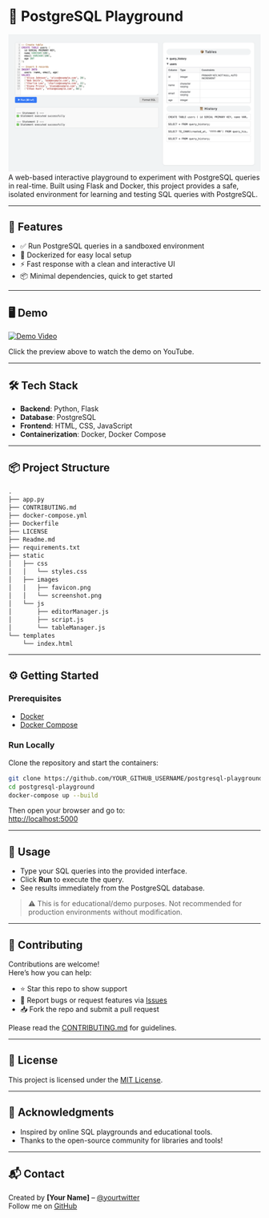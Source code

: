 # 🐘 PostgreSQL Playground

![Screenshot](static/images/screenshot.png)
A web-based interactive playground to experiment with PostgreSQL queries in real-time. Built using Flask and Docker, this project provides a safe, isolated environment for learning and testing SQL queries with PostgreSQL.

---

## 🚀 Features

- ✅ Run PostgreSQL queries in a sandboxed environment
- 🐳 Dockerized for easy local setup
- ⚡ Fast response with a clean and interactive UI
- 📦 Minimal dependencies, quick to get started

---

## 🖥️ Demo

[![Demo Video](https://img.youtube.com/vi/HSmBthnsH0I/0.jpg)](https://www.youtube.com/watch?v=HSmBthnsH0I)

Click the preview above to watch the demo on YouTube.

---

## 🛠️ Tech Stack

- **Backend**: Python, Flask
- **Database**: PostgreSQL
- **Frontend**: HTML, CSS, JavaScript
- **Containerization**: Docker, Docker Compose

---

## 📦 Project Structure

```
.
├── app.py
├── CONTRIBUTING.md
├── docker-compose.yml
├── Dockerfile
├── LICENSE
├── Readme.md
├── requirements.txt
├── static
│   ├── css
│   │   └── styles.css
│   ├── images
│   │   ├── favicon.png
│   │   └── screenshot.png
│   └── js
│       ├── editorManager.js
│       ├── script.js
│       └── tableManager.js
└── templates
    └── index.html
```

---

## ⚙️ Getting Started

### Prerequisites

- [Docker](https://www.docker.com/)
- [Docker Compose](https://docs.docker.com/compose/)

### Run Locally

Clone the repository and start the containers:

```bash
git clone https://github.com/YOUR_GITHUB_USERNAME/postgresql-playground.git
cd postgresql-playground
docker-compose up --build
```

Then open your browser and go to:  
[http://localhost:5000](http://localhost:5000)

---

## 🧪 Usage

- Type your SQL queries into the provided interface.
- Click **Run** to execute the query.
- See results immediately from the PostgreSQL database.

> ⚠️ This is for educational/demo purposes. Not recommended for production environments without modification.

---

## 🤝 Contributing

Contributions are welcome!  
Here’s how you can help:

- ⭐ Star this repo to show support
- 🐞 Report bugs or request features via [Issues](https://github.com/YOUR_GITHUB_USERNAME/postgresql-playground/issues)
- 📥 Fork the repo and submit a pull request

Please read the [CONTRIBUTING.md](CONTRIBUTING.md) for guidelines.

---

## 📄 License

This project is licensed under the [MIT License](LICENSE).

---

## 🙌 Acknowledgments

- Inspired by online SQL playgrounds and educational tools.
- Thanks to the open-source community for libraries and tools!

---

## 📬 Contact

Created by **[Your Name]** – [@yourtwitter](https://twitter.com/yourtwitter)  
Follow me on [GitHub](https://github.com/YOUR_GITHUB_USERNAME)
